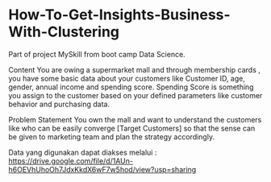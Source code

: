 # How-To-Get-Insights-Business-With-Clustering
Part of project MySkill from boot camp Data Science.

Content
You are owing a supermarket mall and through membership cards , you have some basic data about your customers like Customer ID, age, gender, annual income and spending score. Spending Score is something you assign to the customer based on your defined parameters like customer behavior and purchasing data.

Problem Statement
You own the mall and want to understand the customers like who can be easily converge [Target Customers] so that the sense can be given to marketing team and plan the strategy accordingly.

Data yang digunakan dapat diakses melalui : https://drive.google.com/file/d/1AUn-h6OEVhUhoOh7JdxKkdX6wF7w5hod/view?usp=sharing
